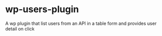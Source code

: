 # wp-users-plugin
A wp plugin that list users from an API in a table form and provides user detail on click
